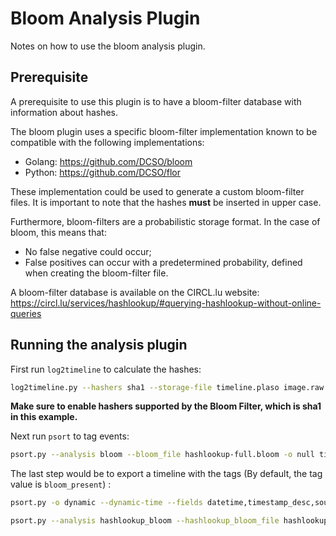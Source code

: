 # Bloom Analysis Plugin

Notes on how to use the bloom analysis plugin.

## Prerequisite

A prerequisite to use this plugin is to have a bloom-filter database with information about hashes.

The bloom plugin uses a specific bloom-filter implementation known to be compatible with the following implementations:

* Golang: https://github.com/DCSO/bloom
* Python: https://github.com/DCSO/flor

These implementation could be used to generate a custom bloom-filter files. It is important to note that the hashes **must** be inserted in upper case.

Furthermore, bloom-filters are a probabilistic storage format. In the case of bloom, this means that:

* No false negative could occur;
* False positives can occur with a predetermined probability, defined when creating the bloom-filter file.

A bloom-filter database is available on the CIRCL.lu website: https://circl.lu/services/hashlookup/#querying-hashlookup-without-online-queries

## Running the analysis plugin

First run `log2timeline` to calculate the hashes:

```bash
log2timeline.py --hashers sha1 --storage-file timeline.plaso image.raw
```

**Make sure to enable hashers supported by the Bloom Filter, which is sha1 in this example.**

Next run `psort` to tag events:

```bash
psort.py --analysis bloom --bloom_file hashlookup-full.bloom -o null timeline.plaso
```

The last step would be to export a timeline with the tags (By default, the tag value is `bloom_present`) :

```bash
psort.py -o dynamic --dynamic-time --fields datetime,timestamp_desc,source,source_long,message,parser,data_type,display_name,tag,sha1_hash -w timeline.csv timeline.plaso
```

```bash
psort.py --analysis hashlookup_bloom --hashlookup_bloom_file hashlookup-full.bloom -o json_line -w timeline.jsonl 20221228T162736-Laptop1Final.E01.plaso
```
